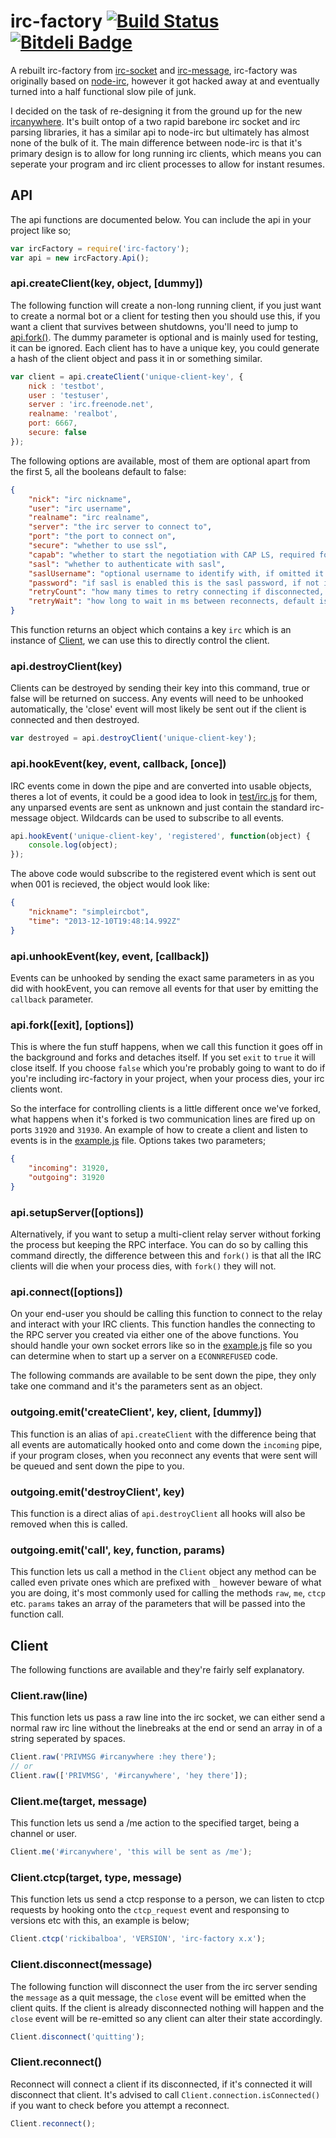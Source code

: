 # irc-factory [![Build Status](https://travis-ci.org/ircanywhere/irc-factory.png)](https://travis-ci.org/ircanywhere/irc-factory) [![Bitdeli Badge](https://d2weczhvl823v0.cloudfront.net/ircanywhere/irc-factory/trend.png)](https://bitdeli.com/free "Bitdeli Badge")

A rebuilt irc-factory from [irc-socket](https://github.com/Havvy/irc-socket) and [irc-message](https://github.com/expr/irc-message), irc-factory was originally based on [node-irc](https://github.com/martynsmith/node-irc), however it got hacked away at and eventually turned into a half functional slow pile of junk.

I decided on the task of re-designing it from the ground up for the new [ircanywhere](https://github.com/ircanywhere/ircanywhere/tree/0.2.0). It's built ontop of a two rapid barebone irc socket and irc parsing libraries, it has a similar api to node-irc but ultimately has almost none of the bulk of it. The main difference between node-irc is that it's primary design is to allow for long running irc clients, which means you can seperate your program and irc client processes to allow for instant resumes.

## API

The api functions are documented below. You can include the api in your project like so;

```javascript
var ircFactory = require('irc-factory');
var api = new ircFactory.Api();
```

### api.createClient(key, object, [dummy])

The following function will create a non-long running client, if you just want to create a normal bot or a client for testing then you should use this, if you want a client that survives between shutdowns, you'll need to jump to [api.fork()](#apiforkexit). The dummy parameter is optional and is mainly used for testing, it can be ignored. Each client has to have a unique key, you could generate a hash of the client object and pass it in or something similar.

```javascript
var client = api.createClient('unique-client-key', {
	nick : 'testbot',
	user : 'testuser',
	server : 'irc.freenode.net',
	realname: 'realbot',
	port: 6667,
	secure: false
});
```

The following options are available, most of them are optional apart from the first 5, all the booleans default to false:
```json
{
	"nick": "irc nickname",
	"user": "irc username",
	"realname": "irc realname",
	"server": "the irc server to connect to",
	"port": "the port to connect on",
	"secure": "whether to use ssl",
	"capab": "whether to start the negotiation with CAP LS, required for sasl",
	"sasl": "whether to authenticate with sasl",
	"saslUsername": "optional username to identify with, if omitted it will use the value in user",
	"password": "if sasl is enabled this is the sasl password, if not it is a standard server password",
	"retryCount": "how many times to retry connecting if disconnected, default is 10",
	"retryWait": "how long to wait in ms between reconnects, default is 1000"
}
```

This function returns an object which contains a key `irc` which is an instance of [Client](#client), we can use this to directly control the client.

### api.destroyClient(key)

Clients can be destroyed by sending their key into this command, true or false will be returned on success.  Any events will need to be unhooked automatically, the 'close' event will most likely be sent out if the client is connected and then destroyed.

```javascript
var destroyed = api.destroyClient('unique-client-key');
```

### api.hookEvent(key, event, callback, [once])

IRC events come in down the pipe and are converted into usable objects, theres a lot of events, it could be a good idea to look in [test/irc.js](https://github.com/ircanywhere/irc-factory/blob/master/test/irc.js) for them, any unparsed events are sent as unknown and just contain the standard irc-message object. Wildcards can be used to subscribe to all events.

```javascript
api.hookEvent('unique-client-key', 'registered', function(object) {
	console.log(object);
});
```
The above code would subscribe to the registered event which is sent out when 001 is recieved, the object would look like:

```json
{
	"nickname": "simpleircbot",
	"time": "2013-12-10T19:48:14.992Z"
}
```

### api.unhookEvent(key, event, [callback])

Events can be unhooked by sending the exact same parameters in as you did with hookEvent, you can remove all events for that user by emitting the `callback` parameter.

### api.fork([exit], [options])

This is where the fun stuff happens, when we call this function it goes off in the background and forks and detaches itself. If you set `exit` to `true` it will close itself. If you choose `false` which you're probably going to want to do if you're including irc-factory in your project, when your process dies, your irc clients wont.

So the interface for controlling clients is a little different once we've forked, what happens when it's forked is two communication lines are fired up on ports `31920` and `31930`. An example of how to create a client and listen to events is in the [example.js](https://github.com/ircanywhere/irc-factory/blob/master/example.js) file. Options takes two parameters;

```json
{
	"incoming": 31920,
	"outgoing": 31920
}
```

### api.setupServer([options])

Alternatively, if you want to setup a multi-client relay server without forking the process but keeping the RPC interface. You can do so by calling this command directly, the difference between this and `fork()` is that all the IRC clients will die when your process dies, with `fork()` they will not.

### api.connect([options])

On your end-user you should be calling this function to connect to the relay and interact with your IRC clients. This function handles the connecting to the RPC server you created via either one of the above functions. You should handle your own socket errors like so in the [example.js](https://github.com/ircanywhere/irc-factory/blob/master/example.js) file so you can determine when to start up a server on a `ECONNREFUSED` code.

The following commands are available to be sent down the pipe, they only take one command and it's the parameters sent as an object.

### outgoing.emit('createClient', key, client, [dummy])

This function is an alias of `api.createClient` with the difference being that all events are automatically hooked onto and come down the `incoming` pipe, if your program closes, when you reconnect any events that were sent will be queued and sent down the pipe to you.

### outgoing.emit('destroyClient', key)

This function is a direct alias of `api.destroyClient` all hooks will also be removed when this is called.

### outgoing.emit('call', key, function, params)

This function lets us call a method in the `Client` object any method can be called even private ones which are prefixed with `_` however beware of what you are doing, it's most commonly used for calling the methods `raw`, `me`, `ctcp` etc. `params` takes an array of the parameters that will be passed into the function call.

## Client

The following functions are available and they're fairly self explanatory.

### Client.raw(line)

This function lets us pass a raw line into the irc socket, we can either send a normal raw irc line without the linebreaks at the end or send an array in of a string seperated by spaces.

```javascript
Client.raw('PRIVMSG #ircanywhere :hey there');
// or
Client.raw(['PRIVMSG', '#ircanywhere', 'hey there']);
```

### Client.me(target, message)

This function lets us send a /me action to the specified target, being a channel or user.

```javascript
Client.me('#ircanywhere', 'this will be sent as /me');
```

### Client.ctcp(target, type, message)

This function lets us send a ctcp response to a person, we can listen to ctcp requests by hooking onto the `ctcp_request` event and responsing to versions etc with this, an example is below;

```javascript
Client.ctcp('rickibalboa', 'VERSION', 'irc-factory x.x');
```

### Client.disconnect(message)

The following function will disconnect the user from the irc server sending the `message` as a quit message, the `close` event will be emitted when the client quits. If the client is already disconnected nothing will happen and the `close` event will be re-emitted so any client can alter their state accordingly.

```javascript
Client.disconnect('quitting');
```

### Client.reconnect()

Reconnect will connect a client if its disconnected, if it's connected it will disconnect that client. It's advised to call `Client.connection.isConnected()` if you want to check before you attempt a reconnect.

```javascript
Client.reconnect();
```
